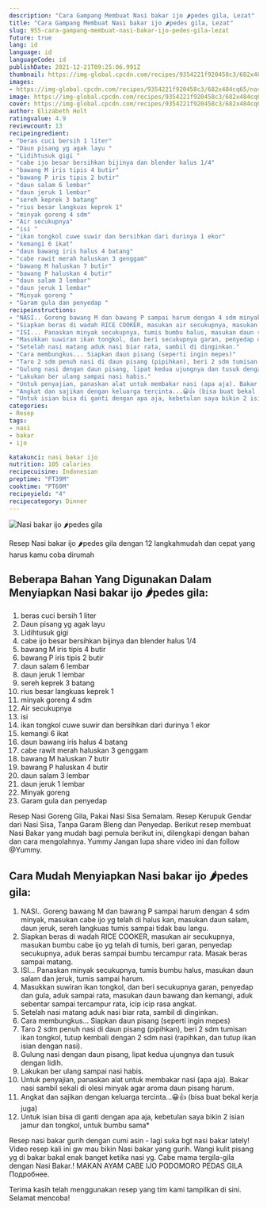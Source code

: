 ```yaml
---
description: "Cara Gampang Membuat Nasi bakar ijo 🌶️pedes gila, Lezat"
title: "Cara Gampang Membuat Nasi bakar ijo 🌶️pedes gila, Lezat"
slug: 955-cara-gampang-membuat-nasi-bakar-ijo-pedes-gila-lezat
future: true
lang: id
language: id
languageCode: id
publishDate: 2021-12-21T09:25:06.991Z 
thumbnail: https://img-global.cpcdn.com/recipes/9354221f920458c3/682x484cq65/nasi-bakar-ijo-pedes-gila-foto-resep-utama.png
images:
- https://img-global.cpcdn.com/recipes/9354221f920458c3/682x484cq65/nasi-bakar-ijo-pedes-gila-foto-resep-utama.png
image: https://img-global.cpcdn.com/recipes/9354221f920458c3/682x484cq65/nasi-bakar-ijo-pedes-gila-foto-resep-utama.png
cover: https://img-global.cpcdn.com/recipes/9354221f920458c3/682x484cq65/nasi-bakar-ijo-pedes-gila-foto-resep-utama.png
author: Elizabeth Holt
ratingvalue: 4.9
reviewcount: 13
recipeingredient:
- "beras cuci bersih 1 liter"
- "Daun pisang yg agak layu "
- "Lidihtusuk gigi "
- "cabe ijo besar bersihkan bijinya dan blender halus 1/4"
- "bawang M iris tipis 4 butir"
- "bawang P iris tipis 2 butir"
- "daun salam 6 lembar"
- "daun jeruk 1 lembar"
- "sereh keprek 3 batang"
- "rius besar langkuas keprek 1"
- "minyak goreng 4 sdm"
- "Air secukupnya"
- "isi "
- "ikan tongkol cuwe suwir dan bersihkan dari durinya 1 ekor"
- "kemangi 6 ikat"
- "daun bawang iris halus 4 batang"
- "cabe rawit merah haluskan 3 genggam"
- "bawang M haluskan 7 butir"
- "bawang P haluskan 4 butir"
- "daun salam 3 lembar"
- "daun jeruk 1 lembar"
- "Minyak goreng "
- "Garam gula dan penyedap "
recipeinstructions:
- "NASI.. Goreng bawang M dan bawang P sampai harum dengan 4 sdm minyak, masukan cabe ijo yg telah di halus kan, masukan daun salam, daun jeruk, sereh langkuas tumis sampai tidak bau langu."
- "Siapkan beras di wadah RICE COOKER, masukan air secukupnya, masukan bumbu cabe ijo yg telah di tumis, beri garan, penyedap secukupnya, aduk beras sampai bumbu tercampur rata. Masak beras sampai matang."
- "ISI... Panaskan minyak secukupnya, tumis bumbu halus, masukan daun salam dan jeruk, tumis sampai harum."
- "Masukkan suwiran ikan tongkol, dan beri secukupnya garan, penyedap dan gula, aduk sampai rata, masukan daun bawang dan kemangi, aduk sebentar sampai tercampur rata, icip icip rasa angkat."
- "Setelah nasi matang aduk nasi biar rata, sambil di dinginkan."
- "Cara membungkus... Siapkan daun pisang (seperti ingin mepes)"
- "Taro 2 sdm penuh nasi di daun pisang (pipihkan), beri 2 sdm tumisan ikan tongkol, tutup kembali dengan 2 sdm nasi (rapihkan, dan tutup ikan isian dengan nasi)."
- "Gulung nasi dengan daun pisang, lipat kedua ujungnya dan tusuk dengan lidih."
- "Lakukan ber ulang sampai nasi habis."
- "Untuk penyajian, panaskan alat untuk membakar nasi (apa aja). Bakar nasi sambil sekali di olesi minyak agar aroma daun pisang harum."
- "Angkat dan sajikan dengan keluarga tercinta...😀👍 (bisa buat bekal kerja juga)"
- "Untuk isian bisa di ganti dengan apa aja, kebetulan saya bikin 2 isian jamur dan tongkol, untuk bumbu sama*"
categories:
- Resep
tags:
- nasi
- bakar
- ijo

katakunci: nasi bakar ijo 
nutrition: 105 calories
recipecuisine: Indonesian
preptime: "PT39M"
cooktime: "PT60M"
recipeyield: "4"
recipecategory: Dinner
---
```



![Nasi bakar ijo 🌶️pedes gila](https://img-global.cpcdn.com/recipes/9354221f920458c3/682x484cq65/nasi-bakar-ijo-pedes-gila-foto-resep-utama.png)

Resep Nasi bakar ijo 🌶️pedes gila    dengan 12 langkahmudah dan cepat yang harus kamu coba dirumah

<!--inarticleads1-->

## Beberapa Bahan Yang Digunakan Dalam Menyiapkan Nasi bakar ijo 🌶️pedes gila:

1. beras cuci bersih 1 liter
1. Daun pisang yg agak layu 
1. Lidihtusuk gigi 
1. cabe ijo besar bersihkan bijinya dan blender halus 1/4
1. bawang M iris tipis 4 butir
1. bawang P iris tipis 2 butir
1. daun salam 6 lembar
1. daun jeruk 1 lembar
1. sereh keprek 3 batang
1. rius besar langkuas keprek 1
1. minyak goreng 4 sdm
1. Air secukupnya
1. isi 
1. ikan tongkol cuwe suwir dan bersihkan dari durinya 1 ekor
1. kemangi 6 ikat
1. daun bawang iris halus 4 batang
1. cabe rawit merah haluskan 3 genggam
1. bawang M haluskan 7 butir
1. bawang P haluskan 4 butir
1. daun salam 3 lembar
1. daun jeruk 1 lembar
1. Minyak goreng 
1. Garam gula dan penyedap 

Resep Nasi Goreng Gila, Pakai Nasi Sisa Semalam. Resep Kerupuk Gendar dari Nasi Sisa, Tanpa Garam Bleng dan Penyedap. Berikut resep membuat Nasi Bakar yang mudah bagi pemula berikut ini, dilengkapi dengan bahan dan cara mengolahnya. Yummy Jangan lupa share video ini dan follow @Yummy. 

<!--inarticleads2-->

## Cara Mudah Menyiapkan Nasi bakar ijo 🌶️pedes gila:

1. NASI.. Goreng bawang M dan bawang P sampai harum dengan 4 sdm minyak, masukan cabe ijo yg telah di halus kan, masukan daun salam, daun jeruk, sereh langkuas tumis sampai tidak bau langu.
1. Siapkan beras di wadah RICE COOKER, masukan air secukupnya, masukan bumbu cabe ijo yg telah di tumis, beri garan, penyedap secukupnya, aduk beras sampai bumbu tercampur rata. Masak beras sampai matang.
1. ISI... Panaskan minyak secukupnya, tumis bumbu halus, masukan daun salam dan jeruk, tumis sampai harum.
1. Masukkan suwiran ikan tongkol, dan beri secukupnya garan, penyedap dan gula, aduk sampai rata, masukan daun bawang dan kemangi, aduk sebentar sampai tercampur rata, icip icip rasa angkat.
1. Setelah nasi matang aduk nasi biar rata, sambil di dinginkan.
1. Cara membungkus... Siapkan daun pisang (seperti ingin mepes)
1. Taro 2 sdm penuh nasi di daun pisang (pipihkan), beri 2 sdm tumisan ikan tongkol, tutup kembali dengan 2 sdm nasi (rapihkan, dan tutup ikan isian dengan nasi).
1. Gulung nasi dengan daun pisang, lipat kedua ujungnya dan tusuk dengan lidih.
1. Lakukan ber ulang sampai nasi habis.
1. Untuk penyajian, panaskan alat untuk membakar nasi (apa aja). Bakar nasi sambil sekali di olesi minyak agar aroma daun pisang harum.
1. Angkat dan sajikan dengan keluarga tercinta...😀👍 (bisa buat bekal kerja juga)
1. Untuk isian bisa di ganti dengan apa aja, kebetulan saya bikin 2 isian jamur dan tongkol, untuk bumbu sama*


Resep nasi bakar gurih dengan cumi asin - lagi suka bgt nasi bakar lately! Video resep kali ini gw mau bikin Nasi bakar yang gurih. Wangi kulit pisang yg di bakar bakal enak banget ketika nasi yg. Cabe mama tergila-gila dengan Nasi Bakar.! MAKAN AYAM CABE IJO PODOMORO PEDAS GILA Подробнее. 

Terima kasih telah menggunakan resep yang tim kami tampilkan di sini. Selamat mencoba!
